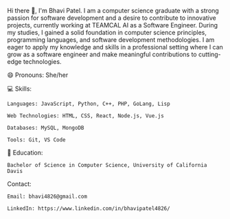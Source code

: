  Hi there 👋, I'm Bhavi Patel. I am a computer science graduate with a strong passion for software development 
and a desire to contribute to innovative projects, currently working at TEAMCAL AI as a Software Engineer. During my studies, I gained a solid 
foundation in computer science principles, programming languages, and software development 
methodologies. I am eager to apply my knowledge and skills in a professional setting where 
I can grow as a software engineer and make meaningful contributions to cutting-edge technologies.

 😄 Pronouns: She/her
 
:computer: Skills: 

    Languages: JavaScript, Python, C++, PHP, GoLang, Lisp
    
    Web Technologies: HTML, CSS, React, Node.js, Vue.js
    
    Databases: MySQL, MongoDB
    
    Tools: Git, VS Code

:school: Education:

    Bachelor of Science in Computer Science, University of California Davis


Contact:

    Email: bhavi4826@gmail.com
    
    LinkedIn: https://www.linkedin.com/in/bhavipatel4826/

